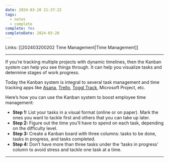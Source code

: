 ```yaml
---
date: 2024-03-20 21:37:22
tags:
  - notes
  - complete
complete: Yes
completeDate: 2024-03-20
---
```

Links: [[202403200202 Time Management|Time Management]]

---
If you’re tracking multiple projects with dynamic timelines, then the Kanban system can help you see things through. It can help you visualize tasks and determine stages of work progress. 

Today the Kanban system is integral to several task management and time tracking apps like [Asana](https://www.timedoctor.com/blog/asana-time-tracking/), [Trello](https://www.timedoctor.com/blog/trello-time-tracking/), [Toggl Track](https://www.timedoctor.com/blog/toggl-versus-time-doctor/), Microsoft Project, etc. 

Here’s how you can use the Kanban system to boost employee time management: 

- **Step 1:** List your tasks in a visual format (online or on paper). Mark the ones you want to tackle first and others that you can take up later.
- **Step 2:** Figure out the time you’ll have to spend on each task, depending on the difficulty level.
- **Step 3:** Create a Kanban board with three columns: tasks to be done, tasks in progress, and tasks completed. 
- **Step 4:** Don’t have more than three tasks under the ‘tasks in progress’ column to avoid stress and tackle one task at a time.

---
